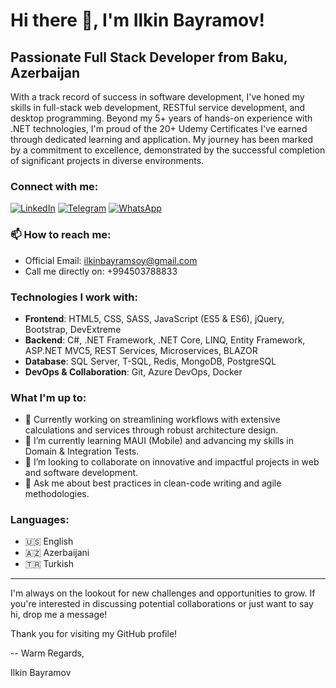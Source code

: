 # Hi there 👋, I'm Ilkin Bayramov!

## Passionate Full Stack Developer from Baku, Azerbaijan

With a track record of success in software development, I've honed my skills in full-stack web development, RESTful service development, and desktop programming. Beyond my 5+ years of hands-on experience with .NET technologies, I'm proud of the 20+ Udemy Certificates I've earned through dedicated learning and application. My journey has been marked by a commitment to excellence, demonstrated by the successful completion of significant projects in diverse environments.

### Connect with me:

[![LinkedIn](https://img.shields.io/badge/LinkedIn-Ilkin_Bayramov-blue)](https://www.linkedin.com/in/ilkin-bayram/)
[![Telegram](https://img.shields.io/badge/Telegram-bayramov__officially-blue)](https://t.me/bayramov_officially)
[![WhatsApp](https://img.shields.io/badge/WhatsApp-+994503788833-green)](https://api.whatsapp.com/send?phone=994503788833)

### 📫 How to reach me:

- Official Email: ilkinbayramsoy@gmail.com
- Call me directly on: +994503788833

### Technologies I work with:

- **Frontend**: HTML5, CSS, SASS, JavaScript (ES5 & ES6), jQuery, Bootstrap, DevExtreme
- **Backend**: C#, .NET Framework, .NET Core, LINQ, Entity Framework, ASP.NET MVC5, REST Services, Microservices, BLAZOR
- **Database**: SQL Server, T-SQL, Redis, MongoDB, PostgreSQL
- **DevOps & Collaboration**: Git, Azure DevOps, Docker

### What I'm up to:

- 🔭 Currently working on streamlining workflows with extensive calculations and services through robust architecture design.
- 🌱 I’m currently learning MAUI (Mobile) and advancing my skills in Domain & Integration Tests.
- 👯 I’m looking to collaborate on innovative and impactful projects in web and software development.
- 💬 Ask me about best practices in clean-code writing and agile methodologies.

### Languages:

- 🇺🇸 English
- 🇦🇿 Azerbaijani
- 🇹🇷 Turkish

---

I'm always on the lookout for new challenges and opportunities to grow. If you're interested in discussing potential collaborations or just want to say hi, drop me a message!

Thank you for visiting my GitHub profile!

--
Warm Regards,

Ilkin Bayramov
